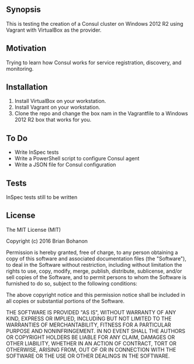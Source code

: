 ## Synopsis

This is testing the creation of a Consul cluster on Windows 2012 R2 using Vagrant with VirtualBox as the provider.


## Motivation

Trying to learn how Consul works for service registration, discovery, and monitoring.

## Installation
<ol>
  <li>Install VirtualBox on your workstation.</li>
  <li>Install Vagrant on your workstation.</li>
  <li>Clone the repo and change the box nam in the Vagrantfile to a Windows 2012 R2 box that works for you.</li>
</ol>

## To Do
<ul>
  <li>Write InSpec tests</li>
  <li>Write a PowerShell script to configure Consul agent</li>
  <li>Write a JSON file for Consul configuration</li>
</ul>

## Tests

InSpec tests still to be written

## License

The MIT License (MIT)

Copyright (c) 2016 Brian Bohanon

Permission is hereby granted, free of charge, to any person obtaining a copy
of this software and associated documentation files (the "Software"), to deal
in the Software without restriction, including without limitation the rights
to use, copy, modify, merge, publish, distribute, sublicense, and/or sell
copies of the Software, and to permit persons to whom the Software is
furnished to do so, subject to the following conditions:

The above copyright notice and this permission notice shall be included in all
copies or substantial portions of the Software.

THE SOFTWARE IS PROVIDED "AS IS", WITHOUT WARRANTY OF ANY KIND, EXPRESS OR
IMPLIED, INCLUDING BUT NOT LIMITED TO THE WARRANTIES OF MERCHANTABILITY,
FITNESS FOR A PARTICULAR PURPOSE AND NONINFRINGEMENT. IN NO EVENT SHALL THE
AUTHORS OR COPYRIGHT HOLDERS BE LIABLE FOR ANY CLAIM, DAMAGES OR OTHER
LIABILITY, WHETHER IN AN ACTION OF CONTRACT, TORT OR OTHERWISE, ARISING FROM,
OUT OF OR IN CONNECTION WITH THE SOFTWARE OR THE USE OR OTHER DEALINGS IN THE
SOFTWARE.
